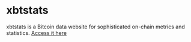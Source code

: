 # xbtstats
xbtstats is a Bitcoin data website for sophisticated on-chain metrics and statistics.
[Access it here](https://xbtstats.netlify.app)
